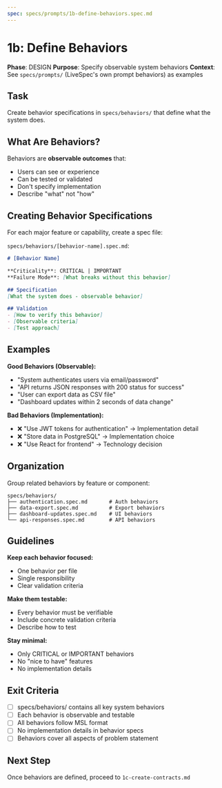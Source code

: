 ```yaml
---
spec: specs/prompts/1b-define-behaviors.spec.md
---
```


# 1b: Define Behaviors

**Phase**: DESIGN
**Purpose**: Specify observable system behaviors
**Context**: See `specs/prompts/` (LiveSpec's own prompt behaviors) as examples

## Task

Create behavior specifications in `specs/behaviors/` that define what the system does.

## What Are Behaviors?

Behaviors are **observable outcomes** that:
- Users can see or experience
- Can be tested or validated
- Don't specify implementation
- Describe "what" not "how"

## Creating Behavior Specifications

For each major feature or capability, create a spec file:

`specs/behaviors/[behavior-name].spec.md`:

```markdown
# [Behavior Name]

**Criticality**: CRITICAL | IMPORTANT
**Failure Mode**: [What breaks without this behavior]

## Specification
[What the system does - observable behavior]

## Validation
- [How to verify this behavior]
- [Observable criteria]
- [Test approach]
```

## Examples

**Good Behaviors (Observable):**
- "System authenticates users via email/password"
- "API returns JSON responses with 200 status for success"
- "User can export data as CSV file"
- "Dashboard updates within 2 seconds of data change"

**Bad Behaviors (Implementation):**
- ❌ "Use JWT tokens for authentication" → Implementation detail
- ❌ "Store data in PostgreSQL" → Implementation choice
- ❌ "Use React for frontend" → Technology decision

## Organization

Group related behaviors by feature or component:

```
specs/behaviors/
├── authentication.spec.md       # Auth behaviors
├── data-export.spec.md          # Export behaviors
├── dashboard-updates.spec.md    # UI behaviors
└── api-responses.spec.md        # API behaviors
```

## Guidelines

**Keep each behavior focused:**
- One behavior per file
- Single responsibility
- Clear validation criteria

**Make them testable:**
- Every behavior must be verifiable
- Include concrete validation criteria
- Describe how to test

**Stay minimal:**
- Only CRITICAL or IMPORTANT behaviors
- No "nice to have" features
- No implementation details

## Exit Criteria

- [ ] specs/behaviors/ contains all key system behaviors
- [ ] Each behavior is observable and testable
- [ ] All behaviors follow MSL format
- [ ] No implementation details in behavior specs
- [ ] Behaviors cover all aspects of problem statement

## Next Step

Once behaviors are defined, proceed to `1c-create-contracts.md`
